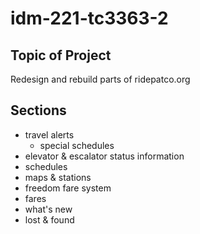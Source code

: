 # idm-221-tc3363-2
 
## Topic of Project

Redesign and rebuild parts of ridepatco.org

## Sections

- travel alerts
    - special schedules
- elevator & escalator status information
- schedules
- maps & stations
- freedom fare system
- fares
- what's new
- lost & found
